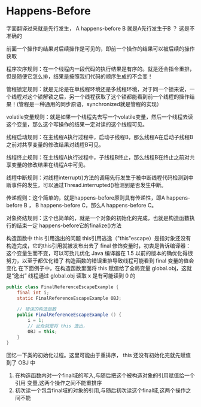 # Happens-Before


字面翻译过来就是先行发生， A happens-before B 就是A先行发生于B ？
这是不准确的

前面一个操作的结果对后续操作是可见的，即前一个操作的结果可以被后续的操作获取

程序次序规则：在一个线程内一段代码的执行结果是有序的。就是还会指令重排，但是随便它怎么排，结果是按照我们代码的顺序生成的不会变！

管程锁定规则：就是无论是在单线程环境还是多线程环境，对于同一个锁来说，一个线程对这个锁解锁之后，另一个线程获取了这个锁都能看到前一个线程的操作结果！(管程是一种通用的同步原语，synchronized就是管程的实现）

volatile变量规则：就是如果一个线程先去写一个volatile变量，然后一个线程去读这个变量，那么这个写操作的结果一定对读的这个线程可见。

线程启动规则：在主线程A执行过程中，启动子线程B，那么线程A在启动子线程B之前对共享变量的修改结果对线程B可见。

线程终止规则：在主线程A执行过程中，子线程B终止，那么线程B在终止之前对共享变量的修改结果在线程A中可见。

线程中断规则：对线程interrupt()方法的调用先行发生于被中断线程代码检测到中断事件的发生，可以通过Thread.interrupted()检测到是否发生中断。

传递规则：这个简单的，就是happens-before原则具有传递性，即A happens-before B ， B happens-before C，那么A happens-before C。

对象终结规则：这个也简单的，就是一个对象的初始化的完成，也就是构造函数执行的结束一定 happens-before它的finalize()方法




构造函数中 this 引用逸出的问题
this引用逃逸（"this"escape）是指对象还没有构造完成，它的this引用就被发布出去了
final 修饰变量时，初衷是告诉编译器：这个变量生而不变，可以可劲儿优化
Java 编译器在 1.5 以前的版本的确优化得很努力，以至于都优化错了
构造函数的错误重排导致线程可能看到 final 变量的值会变化
在下面例子中，在构造函数里面将 this 赋值给了全局变量 global.obj，这就是“逸出”
线程通过 global.obj 读取 x 是有可能读到 0 的
```Java
public class FinalReferenceEscapeExample {
    final int i;
    static FinalReferenceEscapeExample OBJ;
 
    // 错误的构造函数
    public FinalReferenceEscapeExample () {
        i = 1;
        // 此处就是将 this 逸出，
        OBJ = this;
    }
}
```
回忆一下类的初始化过程。这里可能由于重排序， this 还没有初始化完就先赋值到了 OBJ 中


1. 在构造函数内对一个final域的写入,与随后把这个被构造对象的引用赋值给一个引用
变量,这两个操作之间不能重排序
2. 初次读一个包含final域的对象的引用,与随后初次读这个final域,这两个操作之间不能